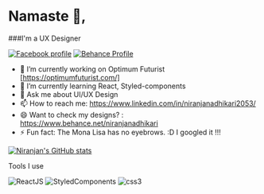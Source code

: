# Namaste 🙏, 
###I'm a UX Designer 

[![Facebook profile](http://i.imgur.com/P3YfQoD.png)](https://www.facebook.com/mystic.roz123) 
[![Behance Profile](https://avatars.githubusercontent.com/u/1197743?s=200&v=4)](https://www.behance.net/niranjanadhikari)


- 🔭 I’m currently working on Optimum Futurist [https://optimumfuturist.com/]
- 🌱 I’m currently learning React, Styled-components
- 💬 Ask me about UI/UX Design
- 📫 How to reach me: https://www.linkedin.com/in/niranjanadhikari2053/ 
- 😄 Want to check my designs? : https://www.behance.net/niranjanadhikari
- ⚡ Fun fact: The Mona Lisa has no eyebrows. :D I googled it !!! 

[![Niranjan's GitHub stats](https://github-readme-stats.vercel.app/api?username=niranjanadhikari&?count_private=true&show_icons=true)](https://github.com/anuraghazra/github-readme-stats)


Tools I use

![ReactJS](https://i.imgur.com/Ztdzcwi.png) ![StyledComponents](https://i.imgur.com/thb3JKF.png) ![css3](https://i.imgur.com/kYK9NGu.png)

